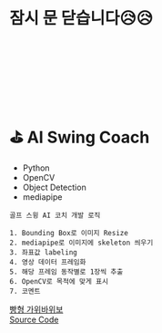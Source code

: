 <br>
<br>
<br>
<br>

# 잠시 문 닫습니다:disappointed_relieved::disappointed_relieved:

<br>
<br>
<br>
<br>
<br>
<br>

# :golf: AI Swing Coach

- Python
- OpenCV
- Object Detection
- mediapipe

```
골프 스윙 AI 코치 개발 로직

1. Bounding Box로 이미지 Resize
2. mediapipe로 이미지에 skeleton 씌우기
3. 좌표값 labeling
4. 영상 데이터 프레임화
5. 해당 프레임 동작별로 1장씩 추출
6. OpenCV로 목적에 맞게 표시
7. 코멘트
```

[빵형 가위바위보](https://www.youtube.com/watch?v=udeQhZHx-00) <br>
[Source Code](https://github.com/kairess/Rock-Paper-Scissors-Machine)
